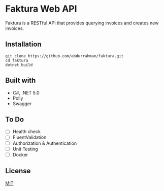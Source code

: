 # Faktura Web API

Faktura is a RESTful API that provides querying invoices and creates new invoices.

## Installation

```shell
git clone https://github.com/abdurrahman/faktura.git
cd faktura
dotnet build
```

## Built with

* C#, .NET 5.0
* Polly
* Swagger

## To Do

- [ ] Health check
- [ ] FluentValidation
- [ ] Authorization & Authentication
- [ ] Unit Testing
- [ ] Docker

## License
[MIT](LICENSE.md)
